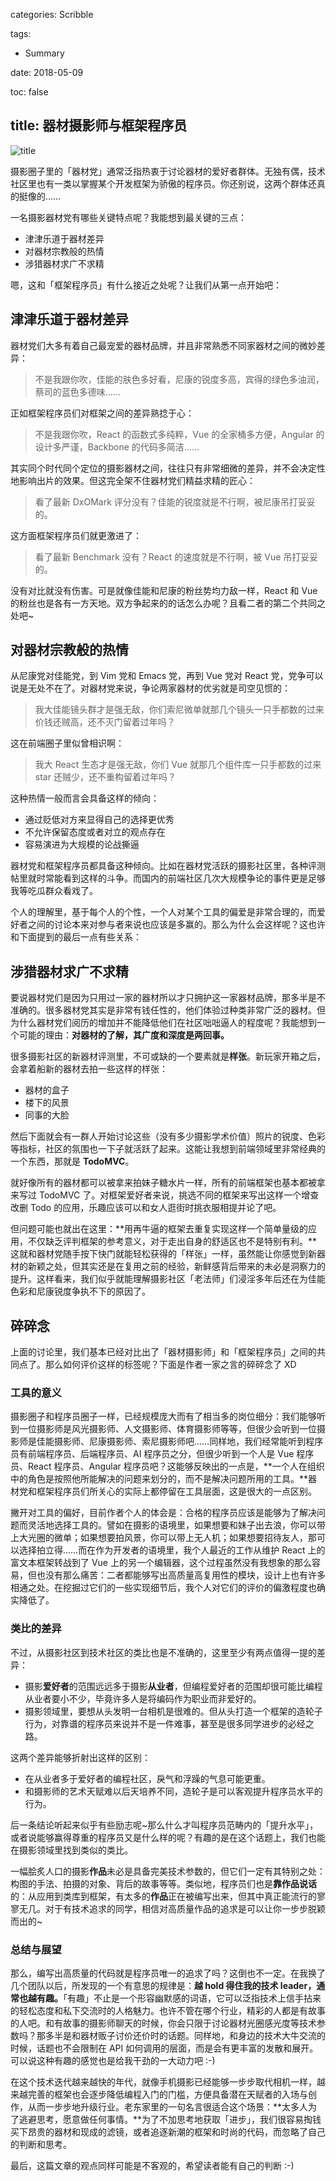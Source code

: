 categories: Scribble

tags:

- Summary

date: 2018-05-09

toc: false

title: 器材摄影师与框架程序员
---

![title](http://7u2gqx.com1.z0.glb.clouddn.com/title-instax.jpg)

摄影圈子里的「器材党」通常泛指热衷于讨论器材的爱好者群体。无独有偶，技术社区里也有一类以掌握某个开发框架为骄傲的程序员。你还别说，这两个群体还真的挺像的……

<!--more-->

一名摄影器材党有哪些关键特点呢？我能想到最关键的三点：

* 津津乐道于器材差异
* 对器材宗教般的热情
* 涉猎器材求广不求精

嗯，这和「框架程序员」有什么接近之处呢？让我们从第一点开始吧：


## 津津乐道于器材差异
器材党们大多有着自己最宠爱的器材品牌，并且非常熟悉不同家器材之间的微妙差异：

> 不是我跟你吹，佳能的肤色多好看，尼康的锐度多高，宾得的绿色多油润，蔡司的蓝色多德味……

正如框架程序员们对框架之间的差异熟捻于心：

> 不是我跟你吹，React 的函数式多纯粹，Vue 的全家桶多方便，Angular 的设计多严谨，Backbone 的代码多简洁……

其实同个时代同个定位的摄影器材之间，往往只有非常细微的差异，并不会决定性地影响出片的效果。但这完全架不住器材党们精益求精的匠心：

> 看了最新 DxOMark 评分没有？佳能的锐度就是不行啊，被尼康吊打妥妥的。

这方面框架程序员们就更激进了：

> 看了最新 Benchmark 没有？React 的速度就是不行啊，被 Vue 吊打妥妥的。

没有对比就没有伤害。可是就像佳能和尼康的粉丝势均力敌一样，React 和 Vue 的粉丝也是各有一方天地。双方争起来的的话怎么办呢？且看二者的第二个共同之处吧~


## 对器材宗教般的热情
从尼康党对佳能党，到 Vim 党和 Emacs 党，再到 Vue 党对 React 党，党争可以说是无处不在了。对器材党来说，争论两家器材的优劣就是司空见惯的：

> 我大佳能镜头群才是强无敌，你们索尼微单就那几个镜头一只手都数的过来价钱还贼高，还不灭门留着过年吗？

这在前端圈子里似曾相识啊：

> 我大 React 生态才是强无敌，你们 Vue 就那几个组件库一只手都数的过来 star 还贼少，还不重构留着过年吗？

这种热情一般而言会具备这样的倾向：

* 通过贬低对方来显得自己的选择更优秀
* 不允许保留态度或者对立的观点存在
* 容易演进为大规模的论战撕逼

器材党和框架程序员都具备这种倾向。比如在器材党活跃的摄影社区里，各种评测帖里就时常能看到这样的斗争。而国内的前端社区几次大规模争论的事件更是足够我等吃瓜群众看戏了。

个人的理解里，基于每个人的个性，一个人对某个工具的偏爱是非常合理的，而爱好者之间的讨论本来对参与者来说也应该是多赢的。那么为什么会这样呢？这也许和下面提到的最后一点有些关系：


## 涉猎器材求广不求精
要说器材党们是因为只用过一家的器材所以才只拥护这一家器材品牌，那多半是不准确的。很多器材党其实是非常有钱任性的，他们体验过种类非常广泛的器材。但为什么器材党们阅历的增加并不能降低他们在社区咄咄逼人的程度呢？我能想到一个可能的理由：**对器材的了解，其广度和深度是两回事。**

很多摄影社区的新器材评测里，不可或缺的一个要素就是**样张**。新玩家开箱之后，会拿着船新的器材去拍一些这样的样张：

* 器材的盒子
* 楼下的风景
* 同事的大脸

然后下面就会有一群人开始讨论这些（没有多少摄影学术价值）照片的锐度、色彩等指标，社区的氛围也一下子就活跃了起来。这能让我想到前端领域里非常经典的一个东西，那就是 **TodoMVC**。

就好像所有的器材都可以被拿来拍妹子糖水片一样，所有的前端框架也基本都被拿来写过 TodoMVC 了。对框架爱好者来说，挑选不同的框架来写出这样一个增查改删 Todo 的应用，乐趣应该可以和女人逛街时挑衣服相提并论了吧。

但问题可能也就出在这里：**用再牛逼的框架去重复实现这样一个简单量级的应用，不仅缺乏评判框架的参考意义，对于走出自身的舒适区也不是特别有利。**这就和器材党随手按下快门就能轻松获得的「样张」一样，虽然能让你感觉到新器材的新颖之处，但其实还是在复用之前的经验，新鲜感背后带来的未必是洞察力的提升。这样看来，我们似乎就能理解摄影社区「老法师」们浸淫多年后还在为佳能色彩和尼康锐度争执不下的原因了。


## 碎碎念
上面的讨论里，我们基本已经对比出了「器材摄影师」和「框架程序员」之间的共同点了。那么如何评价这样的标签呢？下面是作者一家之言的碎碎念了 XD

### 工具的意义
摄影圈子和程序员圈子一样，已经规模庞大而有了相当多的岗位细分：我们能够听到一位摄影师是风光摄影师、人文摄影师、体育摄影师等等，但很少会听到一位摄影师是佳能摄影师、尼康摄影师、索尼摄影师吧……同样地，我们经常能听到程序员有前端程序员、后端程序员、AI 程序员之分，但很少听到一个人是 Vue 程序员、React 程序员、Angular 程序员吧？这能够反映出的一点是，**一个人在组织中的角色是按照他所能解决的问题来划分的，而不是解决问题所用的工具。**器材党和框架程序员们所关心的实际上都停留在工具层面，这是很大的一点区别。

撇开对工具的偏好，目前作者个人的体会是：合格的程序员应该是能够为了解决问题而灵活地选择工具的。譬如在摄影的语境里，如果想要和妹子出去浪，你可以带上大光圈的微单；如果想要拍风景，你可以带上无人机；如果想要招待友人，那可以选择拍立得……而在作为开发者的语境里，我个人最近的工作从维护 React 上的富文本框架转战到了 Vue 上的另一个编辑器，这个过程虽然没有我想象的那么容易，但也没有那么痛苦：二者都能够写出高质量高复用性的模块，设计上也有许多相通之处。在挖掘过它们的一些实现细节后，我个人对它们的评价的偏激程度也确实降低了。

### 类比的差异
不过，从摄影社区到技术社区的类比也是不准确的，这里至少有两点值得一提的差异：

* 摄影**爱好者**的范围远远多于摄影**从业者**，但编程爱好者的范围却很可能比编程从业者要小不少，毕竟许多人是将编码作为职业而非爱好的。
* 摄影领域里，要想从头发明一台相机是很难的。但从头打造一个框架的造轮子行为，对靠谱的程序员来说并不是一件难事，甚至是很多同学进步的必经之路。

这两个差异能够折射出这样的区别：

* 在从业者多于爱好者的编程社区，戾气和浮躁的气息可能更重。
* 和摄影师的艺术天赋难以后天培养不同，造轮子是可以客观提升程序员水平的行为。

后一条结论听起来似乎有些励志呢~那么什么才叫程序员范畴内的「提升水平」，或者说能够赢得尊重的程序员又是什么样的呢？有趣的是在这个话题上，我们也能在摄影领域里找到类似的类比。

一幅脍炙人口的摄影**作品**未必是具备完美技术参数的，但它们一定有其特别之处：构图的手法、拍摄的对象、背后的故事等等。类似地，程序员们也是**靠作品说话**的：从应用到类库到框架，有太多的**作品**正在被编写出来，但其中真正能流行的寥寥无几。对于有技术追求的同学，相信对高质量作品的追求是可以让你一步步脱颖而出的~

### 总结与展望
那么，编写出高质量的代码就是程序员唯一的追求了吗？这倒也不一定。在我换了几个团队以后，所发现的一个有意思的规律是：**越 hold 得住我的技术 leader，通常也越有趣。**「有趣」不止是一个形容幽默感的词语，它可以泛指技术上信手拈来的轻松态度和私下交流时的人格魅力。也许不管在哪个行业，精彩的人都是有故事的人吧。和有故事的摄影师聊天的时候，你会只限于讨论器材光圈感光度等技术参数吗？那多半是和器材贩子讨价还价时的话题。同样地，和身边的技术大牛交流的时候，话题也不会限制在 API 如何调用的层面，而是会有更丰富的发散和展开。可以说这种有趣的感觉也是给我干劲的一大动力吧 :-)

在这个技术迭代越来越快的年代，就像手机摄影已经能够一步步取代相机一样，越来越完善的框架也会逐步降低编程入门的门槛，方便具备潜在天赋者的入场与创作，从而一步步地升级行业。老东家里的一句名言很适合这个场景：**太多人为了逃避思考，愿意做任何事情。**为了不加思考地获取「进步」，我们很容易掏钱买下昂贵的器材和现成的滤镜，或者追逐新潮的框架和时尚的代码，而忽略了自己的判断和思考。

最后，这篇文章的观点同样可能是不客观的，希望读者能有自己的判断 :-)
